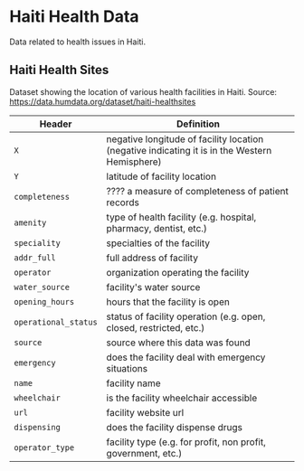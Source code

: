 # Haiti Health Data

Data related to health issues in Haiti. 

## Haiti Health Sites 

Dataset showing the location of various health facilities in Haiti. 
Source: https://data.humdata.org/dataset/haiti-healthsites

Header | Definition 
--- | ------ 
`X` | negative longitude of facility location (negative indicating it is in the Western Hemisphere) 
`Y` | latitude of facility location 
`completeness` | ???? a measure of completeness of patient records 
`amenity` | type of health facility (e.g. hospital, pharmacy, dentist, etc.) 
`speciality` | specialties of the facility 
`addr_full` | full address of facility 
`operator` | organization operating the facility 
`water_source` | facility's water source 
`opening_hours` | hours that the facility is open 
`operational_status` | status of facility operation (e.g. open, closed, restricted, etc.) 
`source` | source where this data was found 
`emergency` | does the facility deal with emergency situations 
`name` | facility name 
`wheelchair` | is the facility wheelchair accessible
`url` | facility website url
`dispensing` | does the facility dispense drugs
`operator_type` | facility type (e.g. for profit, non profit, government, etc.) 
